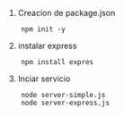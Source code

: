 
1. Creacion de package.json
```
    npm init -y
```

2. instalar express
```
    npm install expres
```

3. Inciar servicio
```
    node server-simple.js
    node server-express.js
```